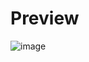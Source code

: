 # Preview
![image](https://github.com/HuyHKr/Cong-Nghe-Web-Va-Dich-Vu-Truc-Tuyen/assets/148759236/204a2fc7-b3d5-48fa-ba02-eddfc4d8660d)

